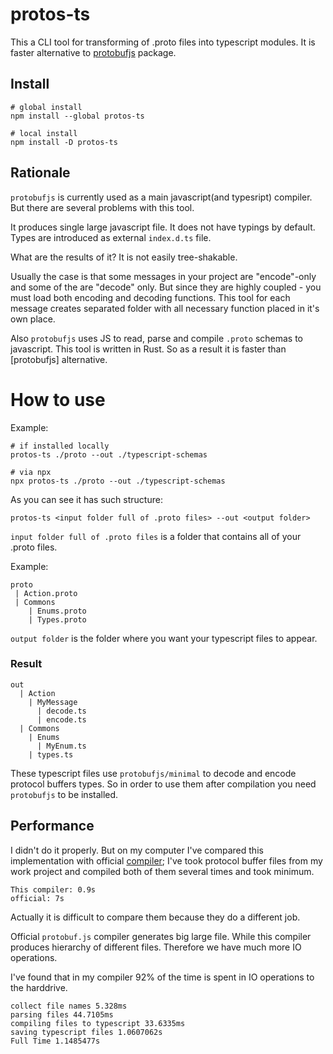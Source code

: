 # protos-ts

This a CLI tool for transforming of .proto files into typescript modules. It is faster alternative to [protobufjs](https://www.npmjs.com/package/protobufjs) package.

## Install

```
# global install
npm install --global protos-ts

# local install
npm install -D protos-ts
```

## Rationale

`protobufjs` is currently used as a main javascript(and typesript) compiler. But there are several problems with this tool.

It produces single large javascript file.
It does not have typings by default.
Types are introduced as external `index.d.ts` file.

What are the results of it? It is not easily tree-shakable.

Usually the case is that some messages in your project are "encode"-only and some of the are "decode" only. But since they are highly coupled - you must load both encoding and decoding functions. This tool for each message creates separated folder with all necessary function placed in it's own place.

Also `protobufjs` uses JS to read, parse and compile `.proto` schemas to javascript. This tool is written in Rust. So as a result it is faster than [protobufjs] alternative.

# How to use

Example:

```
# if installed locally
protos-ts ./proto --out ./typescript-schemas

# via npx
npx protos-ts ./proto --out ./typescript-schemas
```

As you can see it has such structure:

```
protos-ts <input folder full of .proto files> --out <output folder>
```

`input folder full of .proto files` is a folder that contains all of your .proto files.

Example:

```
proto
 | Action.proto
 | Commons
    | Enums.proto
    | Types.proto
```

`output folder` is the folder where you want your typescript files to appear.

### Result

```
out
  | Action
    | MyMessage
      | decode.ts
      | encode.ts
  | Commons
    | Enums
      | MyEnum.ts
    | types.ts
```

These typescript files use `protobufjs/minimal` to decode and encode protocol buffers types. So in order to use them after compilation you need `protobufjs` to be installed.

## Performance

I didn't do it properly. But on my computer I've compared this implementation with official [compiler](https://github.com/protobufjs);
I've took protocol buffer files from my work project and compiled both of them several times and took minimum.

```
This compiler: 0.9s
official: 7s
```

Actually it is difficult to compare them because they do a different job.

Official `protobuf.js` compiler generates big large file. While this compiler produces hierarchy of different files. Therefore we have much more IO operations.

I've found that in my compiler 92% of the time is spent in IO operations to the harddrive.

```
collect file names 5.328ms
parsing files 44.7105ms
compiling files to typescript 33.6335ms
saving typescript files 1.0607062s
Full Time 1.1485477s
```

